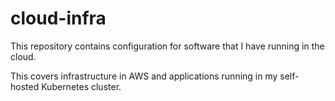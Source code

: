 # cloud-infra

This repository contains configuration for software that I have running in the cloud.

This covers infrastructure in AWS and applications running in my self-hosted Kubernetes cluster.
